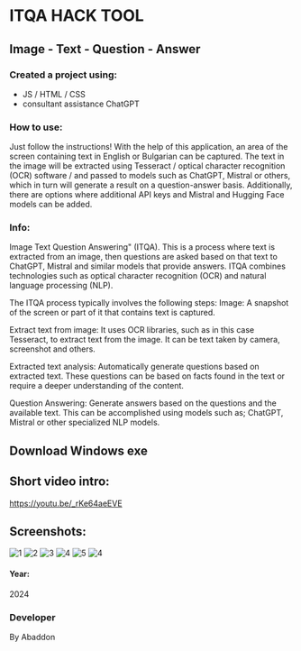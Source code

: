 # ITQA HACK TOOL
## Image - Text - Question - Answer

### Created a project using:
+ JS / HTML / CSS
+ consultant assistance ChatGPT

### How to use:
Just follow the instructions!
With the help of this application, an area of ​​the screen containing text in English or Bulgarian can be captured. The text in the image will be extracted using Tesseract / optical character recognition (OCR) software / and passed to models such as ChatGPT, Mistral or others, which in turn will generate a result on a question-answer basis.
Additionally, there are options where additional API keys and Mistral and Hugging Face models can be added.

### Info:
Image Text Question Answering" (ITQA). This is a process where text is extracted from an image, then questions are asked based on that text to ChatGPT, Mistral and similar models that provide answers. ITQA combines technologies such as optical character recognition (OCR) and natural language processing (NLP).

The ITQA process typically involves the following steps:
Image:
A snapshot of the screen or part of it that contains text is captured.

Extract text from image:
It uses OCR libraries, such as in this case Tesseract, to extract text from the image. It can be text taken by camera, screenshot and others.

Extracted text analysis:
Automatically generate questions based on extracted text. These questions can be based on facts found in the text or require a deeper understanding of the content.

Question Answering:
Generate answers based on the questions and the available text.
This can be accomplished using models such as; ChatGPT, Mistral or other specialized NLP models.

## Download Windows exe


## Short video intro:
https://youtu.be/_rKe64aeEVE

## Screenshots:
![1](https://github.com/user-attachments/assets/af3dff7b-5ec3-4eef-b9fc-9023818676c7)
![2](https://github.com/user-attachments/assets/83de25bd-c238-4477-a3f7-4e6a1df6fc25)
![3](https://github.com/user-attachments/assets/56980aac-80f3-45cc-ac69-ccaeba5e3fcf)
![4](https://github.com/user-attachments/assets/0d16a6c3-f258-4aa9-85d3-d978f0b3b4ae)
![5](https://github.com/user-attachments/assets/cc96bf02-1d62-44d8-a252-9596d0ae98b3)
![4](https://github.com/user-attachments/assets/e4b1ac2d-52cc-4089-b628-6479fe2ab87e)


#### Year:
2024

### Developer
By Abaddon















